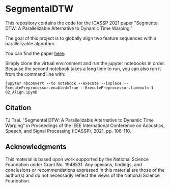 # SegmentalDTW

This repository contains the code for the ICASSP 2021 paper "Segmental DTW: A Parallelizable Alternative to Dynamic Time Warping."

The goal of this project is to globally align two feature sequences with a parallelizable algorithm.

You can find the paper [here](https://drive.google.com/file/d/19WMEP3cayMQnnywa1eufTnukTrEK4ec5/view?usp=sharing).

Simply clone the virtual environment and run the jupyter notebooks in order.  Because the second notebook takes a long time to run, you can also run it from the command line with:

`jupyter nbconvert --to notebook --execute --inplace --ExecutePreprocessor.enabled=True --ExecutePreprocessor.timeout=-1 02_Align.ipynb`


## Citation

TJ Tsai. "Segmental DTW: A Parallelizable Alternative to Dynamic Time Warping" in Proceedings of the IEEE International Conference on Acoustics, Speech, and Signal Processing (ICASSP), 2021, pp. 106-110.


## Acknowledgments

This material is based upon work supported by the National Science Foundation under Grant No. 1948531.  Any opinions, findings, and conclusions or recommendations expressed in this material are those of the author(s) and do not necessarily reflect the views of the National Science Foundation.
